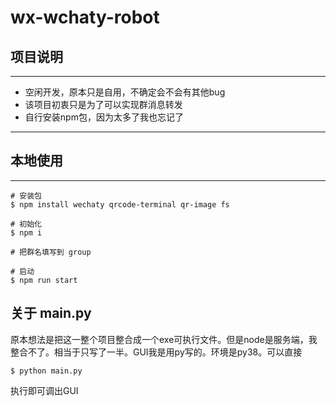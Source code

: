 # wx-wchaty-robot

## 项目说明
---
* 空闲开发，原本只是自用，不确定会不会有其他bug
* 该项目初衷只是为了可以实现群消息转发
* 自行安装npm包，因为太多了我也忘记了
---
## 本地使用
---
```
# 安装包
$ npm install wechaty qrcode-terminal qr-image fs

# 初始化
$ npm i 

# 把群名填写到 group

# 启动
$ npm run start

```
## 关于 main.py
原本想法是把这一整个项目整合成一个exe可执行文件。但是node是服务端，我整合不了。相当于只写了一半。GUI我是用py写的。环境是py38。可以直接 
```
$ python main.py
```
执行即可调出GUI
